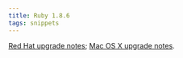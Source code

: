 ```yaml
---
title: Ruby 1.8.6
tags: snippets
---
```


[Red Hat upgrade notes](http://wincent.com/wiki/Building_and_installing_Ruby_1.8.6_on_Red_Hat_Enterprise_Linux_ES_3); [Mac OS X upgrade notes](http://wincent.com/wiki/Building_and_installing_Ruby_1.8.6_on_Mac_OS_X_Tiger).

